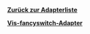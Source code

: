 [**Zurück zur Adapterliste**](/adapterref/adapterliste.md)

[**Vis-fancyswitch-Adapter**](/adapterref/docs/iobroker.vis-fancyswitch/de/README.md)
